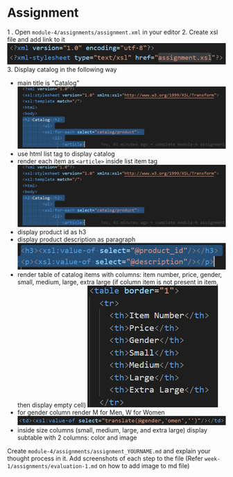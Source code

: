 # Assignment

1 . Open `module-4/assignments/assignment.xml` in your editor
2. Create xsl file and add link to it
![image info](../assignments/1.PNG)
3. Display catalog in the following way
- main title is "Catalog"
![image info](../assignments/2.PNG)
- use html list tag to display catalog
- render each item as `<article>` inside list item tag
![image info](../assignments/2.PNG)
- display product id as h3
- display product description as paragraph
![image info](../assignments/3.PNG)
- render table of catalog items with columns: item number, price, gender, small, medium, large, extra large (if column item is not present in item, then display empty cell)
![image info](../assignments/4.PNG)
- for gender column render M for Men, W for Women
![image info](../assignments/5.PNG)
- inside size columns (small, medium, large, and extra large) display subtable with 2 columns: color and image

Create `module-4/assignments/assignment_YOURNAME.md` and explain your thought process in it. Add screenshots of each step to the file (Refer `week-1/assignments/evaluation-1.md` on how to add image to md file)
